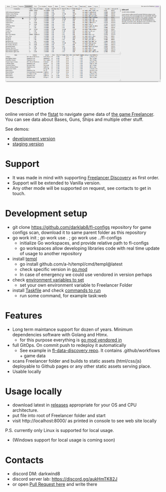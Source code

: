 ![how it looks](docs/howitlooks.png)

# Description

online version of the [flstat](https://discoverygc.com/forums/showthread.php?tid=115254) to navigate game data of [the game Freelancer](https://youtu.be/RHlH_qOH5zc). You can see data about Bases, Guns, Ships and multiple other stuff.

See demos:
- [development version](https://darklab8.github.io/fl-darkstat/)
- [staging version](https://darklab8.github.io/fl-data-discovery/)

# Support

- It was made in mind with supporting [Freelancer Discovery](https://discoverygc.com/) as first order.
- Support will be extended to Vanilla version.
- Any other mode will be supported on request, see contacts to get in touch.

# Development setup

- git clone https://github.com/darklab8/fl-configs repository for game configs scan, download it to same parent folder as this repository
- go work init ; go work use . ; go work use ../fl-configs
    - initialize Go workspaces, and provide relative path to fl-configs
    - go workspaces allow developing libraries code with real time update of usage to another repository
- install [templ](https://templ.guide/quick-start/installation)
    - go install github.com/a-h/templ/cmd/templ@latest
    - check specific version in [go.mod](./go.mod)
    - In case of emergency we could use vendored in version perhaps
- check [environment variables to set](.vscode/settings.json)
    - set your own environment variable to Freelancer Folder
- install [Taskfile](https://taskfile.dev/usage/) and check [commands to run](Taskfile.yml)
    - run some command, for example task:web

# Features

- Long term maintance support for dozen of years. Minimum dependencies software with Golang and Htmx.
    - for this purpose everything is [go mod vendored in](https://go.dev/ref/mod#go-mod-vendor)
- full GitOps. On commit push to redeploy it automatically
    - See example in [fl-data-discovery repo](https://github.com/darklab8/fl-data-discovery). It contains .github/workflows + game data
- scans Freelancer folder and builds to static assets (html/css/js) deployable to Github pages or any other static assets serving place.
- Usable locally

# Usage locally

- download latest in [releases](https://github.com/darklab8/fl-darkstat/releases) appropriate for your OS and CPU architecture.
- put file into root of Freelancer folder and start
- visit http://localhost:8000/ as printed in console to see web site locally

P.S. currently only Linux is supported for local usage.
- (Windows support for local usage is coming soon)

# Contacts

- discord DM: darkwind8
- discord server lab: https://discord.gg/aukHmTK82J
- or open [Pull Request here](https://github.com/darklab8/fl-darkstat/issues) and write there
